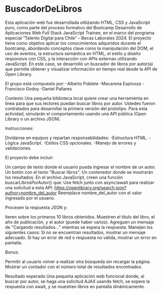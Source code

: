 # BuscadorDeLibros

Esta aplicación web fue desarrollada utilizando HTML, CSS y JavaScript puro, como parte del proceso formativo del Bootcamp Desarrollo de Aplicaciones Web Full Stack JavaScript Trainee, en el marco del programa especial “Talento Digital para Chile” – Becas Laborales 2024.
El proyecto tiene como objetivo aplicar los conocimientos adquiridos durante el bootcamp, abordando conceptos clave como la manipulación del DOM, el uso de eventos, la estructura semántica en HTML, el estilo y diseño responsivo con CSS, y la interacción con APIs externas utilizando JavaScript.
En este caso, se desarrolló un buscador de libros por autor(a) que permite obtener y visualizar información en tiempo real desde la API de Open Library.

El grupo está compuesto por:
-Alberto Poblete
-Macarena Espinoza
-Francisco Godoy
-Daniel Pallares

Contexto
Una pequeña biblioteca local quiere crear una herramienta en línea para que sus lectores puedan buscar libros por autor. Ustedes fueron contratados para desarrollar la primera versión del prototipo. 
Para esta actividad, simularán el comportamiento usando una API pública (Open Library o un archivo JSON).

Instrucciones:

Divídanse en equipos y repartan responsabilidades:
-Estructura HTML.
-Lógica JavaScript.
-Estilos CSS opcionales.
-Manejo de errores y validaciones.

El proyecto debe incluir:

Un campo de texto donde el usuario pueda ingresar el nombre de un autor.
Un botón con el texto "Buscar libros".
Un contenedor donde se mostrarán los resultados.
En el archivo JavaScript, creen una función buscarLibrosPorAutor() que:
Use fetch junto con async/await para realizar una solicitud a esta API:
https://openlibrary.org/search.json?author=nombre_del_autor
Reemplace nombre_del_autor con el valor ingresado por el usuario.

Procesen la respuesta JSON y:

Iteren sobre los primeros 10 libros obtenidos.
Muestren el título del libro, el año de publicación, y el autor (puede haber varios).
Agreguen un mensaje de "Cargando resultados..." mientras se espera la respuesta.
Manejen los siguientes casos:
Si no se encuentran resultados, mostrar un mensaje adecuado.
Si hay un error de red o respuesta no válida, mostrar un error en pantalla.

Bonus:

Permitir al usuario volver a realizar otra búsqueda sin recargar la página.
Mostrar un contador con el número total de resultados encontrados.

Resultado esperado
Una pequeña aplicación web funcional donde, al buscar por autor, se haga una solicitud AJAX usando fetch, se espere la respuesta con await, y se muestren libros en pantalla dinámicamente.
